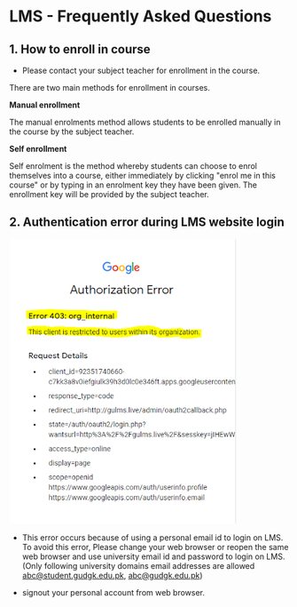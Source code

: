 # LMS - Frequently Asked Questions

## 1. How to enroll in course

- Please contact your subject teacher for enrollment in the course.

There are two main methods for enrollment in courses.

**Manual enrollment**

The manual enrolments method allows students to be enrolled manually in the course by the subject teacher. 

**Self enrollment**

Self enrolment is the method whereby students can choose to enrol themselves into a course, either immediately by clicking "enrol me in this course" or by typing in an enrolment key they have been given. The enrollment key will be provided by the subject teacher.

## 2. Authentication error during LMS website login

![image](img/faq-login-error1.png)

- This error occurs because of using a personal email id to login on LMS. To avoid this error, Please change your web browser or reopen the same web browser and use university email id and password to login on LMS. (Only following university domains email addresses are allowed abc@student.gudgk.edu.pk, abc@gudgk.edu.pk)

- signout your personal account from web browser.

